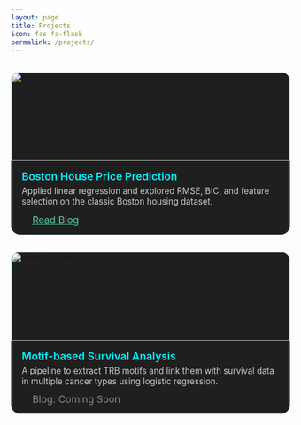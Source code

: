 ```yaml
---
layout: page
title: Projects
icon: fas fa-flask
permalink: /projects/
---
```


<style>
.project-grid {
  display: grid;
  grid-template-columns: repeat(auto-fit, minmax(320px, 1fr));
  gap: 2rem;
  margin-top: 2rem;
}

.project-card {
  background-color: #1f1f1f;
  border-radius: 16px;
  overflow: hidden;
  box-shadow: 0 0 10px rgba(0,255,255,0.08);
  transition: 0.3s ease;
  display: flex;
  flex-direction: column;
}

.project-card:hover {
  transform: scale(1.03);
  box-shadow: 0 0 20px rgba(0, 255, 255, 0.3);
}

.project-image {
  width: 100%;
  height: 160px;
  object-fit: cover;
}

.project-content {
  padding: 1rem 1.2rem;
  flex-grow: 1;
}

.project-title {
  font-size: 1.2rem;
  font-weight: 600;
  color: #00f2ff;
  margin-bottom: 0.3rem;
}

.project-desc {
  font-size: 0.95rem;
  color: #ccc;
  margin-bottom: 0.8rem;
}

.project-links {
  display: flex;
  gap: 1.2rem;
  align-items: center;
  font-size: 1.1rem;
}

.project-links a {
  color: #56cc9d;
  transition: 0.2s ease;
}

.project-links a:hover {
  color: #00f2ff;
}
</style>

<div class="project-grid">

  <!-- Project 1 -->
  <div class="project-card">
    <img class="project-image" src="/assets/img/project-thumbs/boston.jpg" alt="Boston Housing">
    <div class="project-content">
      <div class="project-title">Boston House Price Prediction</div>
      <div class="project-desc">Applied linear regression and explored RMSE, BIC, and feature selection on the classic Boston housing dataset.</div>
      <div class="project-links">
        <a href="https://github.com/Tushar-bioinfo/boston-house-price" target="_blank" title="GitHub"><i class="fab fa-github"></i></a>
        <a href="/blog/2025/07/01/boston-house-regression_preprocessing.html" title="Blog Post">Read Blog</a>
      </div>
    </div>
  </div>

  <!-- Project 2 -->
  <div class="project-card">
    <img class="project-image" src="/assets/img/project-thumbs/survival-motifs.jpg" alt="Motif Survival">
    <div class="project-content">
      <div class="project-title">Motif-based Survival Analysis</div>
      <div class="project-desc">A pipeline to extract TRB motifs and link them with survival data in multiple cancer types using logistic regression.</div>
      <div class="project-links">
        <a href="https://github.com/Tushar-bioinfo/trb-motif-survival" target="_blank"><i class="fab fa-github"></i></a>
        <span style="color:#888;">Blog: Coming Soon</span>
      </div>
    </div>
  </div>

</div>
